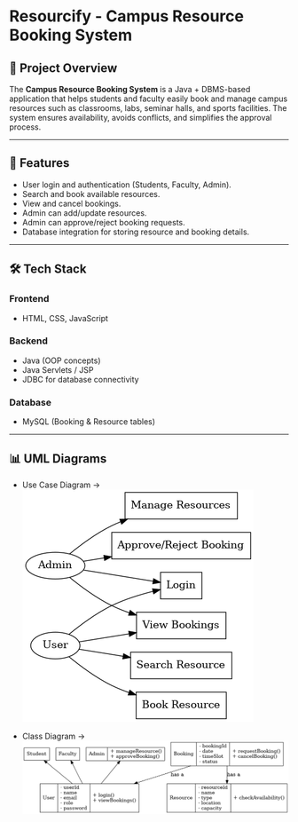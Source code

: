 # Resourcify - Campus Resource Booking System

## 📌 Project Overview
The **Campus Resource Booking System** is a Java + DBMS-based application that helps students and faculty easily book and manage campus resources such as classrooms, labs, seminar halls, and sports facilities. The system ensures availability, avoids conflicts, and simplifies the approval process.

---

## 🎯 Features
- User login and authentication (Students, Faculty, Admin).
- Search and book available resources.
- View and cancel bookings.
- Admin can add/update resources.
- Admin can approve/reject booking requests.
- Database integration for storing resource and booking details.

---

## 🛠 Tech Stack
### Frontend
- HTML, CSS, JavaScript

### Backend
- Java (OOP concepts)
- Java Servlets / JSP
- JDBC for database connectivity

### Database
- MySQL (Booking & Resource tables)

---

## 📊 UML Diagrams
- Use Case Diagram ->  ![Use Case Diagram](use_case_diagram.png)

- Class Diagram -> ![Class Diagram](class_diagram.png)
  


